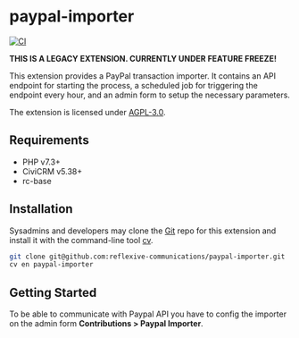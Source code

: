 # paypal-importer

[![CI](https://github.com/reflexive-communications/paypal-importer/actions/workflows/main.yml/badge.svg)](https://github.com/reflexive-communications/paypal-importer/actions/workflows/main.yml)

**THIS IS A LEGACY EXTENSION. CURRENTLY UNDER FEATURE FREEZE!**

This extension provides a PayPal transaction importer.
It contains an API endpoint for starting the process, a scheduled job for triggering the endpoint every hour, and an admin form to setup the necessary parameters.

The extension is licensed under [AGPL-3.0](LICENSE.txt).

## Requirements

-   PHP v7.3+
-   CiviCRM v5.38+
-   rc-base

## Installation

Sysadmins and developers may clone the [Git](https://en.wikipedia.org/wiki/Git) repo for this extension and install it with the command-line tool [cv](https://github.com/civicrm/cv).

```bash
git clone git@github.com:reflexive-communications/paypal-importer.git
cv en paypal-importer
```

## Getting Started

To be able to communicate with Paypal API you have to config the importer on the admin form **Contributions > Paypal Importer**.
